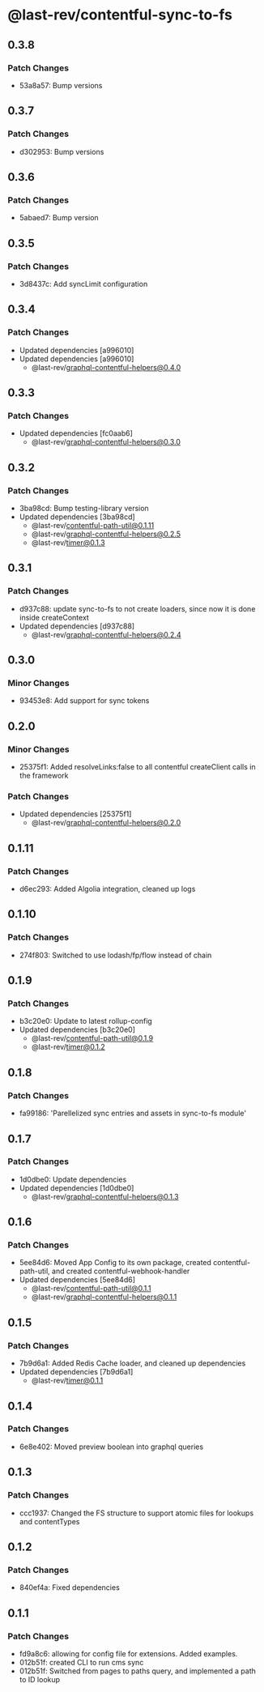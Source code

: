 # @last-rev/contentful-sync-to-fs

## 0.3.8

### Patch Changes

- 53a8a57: Bump versions

## 0.3.7

### Patch Changes

- d302953: Bump versions

## 0.3.6

### Patch Changes

- 5abaed7: Bump version

## 0.3.5

### Patch Changes

- 3d8437c: Add syncLimit configuration

## 0.3.4

### Patch Changes

- Updated dependencies [a996010]
- Updated dependencies [a996010]
  - @last-rev/graphql-contentful-helpers@0.4.0

## 0.3.3

### Patch Changes

- Updated dependencies [fc0aab6]
  - @last-rev/graphql-contentful-helpers@0.3.0

## 0.3.2

### Patch Changes

- 3ba98cd: Bump testing-library version
- Updated dependencies [3ba98cd]
  - @last-rev/contentful-path-util@0.1.11
  - @last-rev/graphql-contentful-helpers@0.2.5
  - @last-rev/timer@0.1.3

## 0.3.1

### Patch Changes

- d937c88: update sync-to-fs to not create loaders, since now it is done inside createContext
- Updated dependencies [d937c88]
  - @last-rev/graphql-contentful-helpers@0.2.4

## 0.3.0

### Minor Changes

- 93453e8: Add support for sync tokens

## 0.2.0

### Minor Changes

- 25375f1: Added resolveLinks:false to all contentful createClient calls in the framework

### Patch Changes

- Updated dependencies [25375f1]
  - @last-rev/graphql-contentful-helpers@0.2.0

## 0.1.11

### Patch Changes

- d6ec293: Added Algolia integration, cleaned up logs

## 0.1.10

### Patch Changes

- 274f803: Switched to use lodash/fp/flow instead of chain

## 0.1.9

### Patch Changes

- b3c20e0: Update to latest rollup-config
- Updated dependencies [b3c20e0]
  - @last-rev/contentful-path-util@0.1.9
  - @last-rev/timer@0.1.2

## 0.1.8

### Patch Changes

- fa99186: 'Parellelized sync entries and assets in sync-to-fs module'

## 0.1.7

### Patch Changes

- 1d0dbe0: Update dependencies
- Updated dependencies [1d0dbe0]
  - @last-rev/graphql-contentful-helpers@0.1.3

## 0.1.6

### Patch Changes

- 5ee84d6: Moved App Config to its own package, created contentful-path-util, and created contentful-webhook-handler
- Updated dependencies [5ee84d6]
  - @last-rev/contentful-path-util@0.1.1
  - @last-rev/graphql-contentful-helpers@0.1.1

## 0.1.5

### Patch Changes

- 7b9d6a1: Added Redis Cache loader, and cleaned up dependencies
- Updated dependencies [7b9d6a1]
  - @last-rev/timer@0.1.1

## 0.1.4

### Patch Changes

- 6e8e402: Moved preview boolean into graphql queries

## 0.1.3

### Patch Changes

- ccc1937: Changed the FS structure to support atomic files for lookups and contentTypes

## 0.1.2

### Patch Changes

- 840ef4a: Fixed dependencies

## 0.1.1

### Patch Changes

- fd9a8c6: allowing for config file for extensions. Added examples.
- 012b51f: created CLI to run cms sync
- 012b51f: Switched from pages to paths query, and implemented a path to ID lookup
